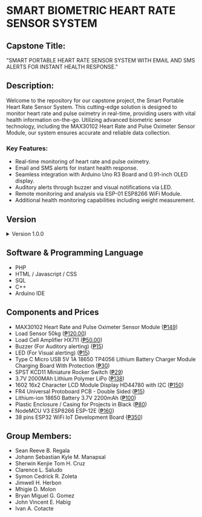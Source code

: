 # SMART BIOMETRIC HEART RATE SENSOR SYSTEM 

## Capstone Title:
"SMART PORTABLE HEART RATE SENSOR SYSTEM WITH EMAIL AND SMS ALERTS FOR INSTANT HEALTH RESPONSE."

## Description:
Welcome to the repository for our capstone project, the Smart Portable Heart Rate Sensor System. This cutting-edge solution is designed to monitor heart rate and pulse oximetry in real-time, providing users with vital health information on-the-go. Utilizing advanced biometric sensor technology, including the MAX30102 Heart Rate and Pulse Oximeter Sensor Module, our system ensures accurate and reliable data collection.

### Key Features:
- Real-time monitoring of heart rate and pulse oximetry.
- Email and SMS alerts for instant health response.
- Seamless integration with Arduino Uno R3 Board and 0.91-inch OLED display.
- Auditory alerts through buzzer and visual notifications via LED.
- Remote monitoring and analysis via ESP-01 ESP8266 WiFi Module.
- Additional health monitoring capabilities including weight measurement.

## Version
<details>
<summary>Version 1.0.0</summary>

1. **Enhanced Heart Rate Monitoring:**
   - Improved accuracy through optimized calculations.
   - Implemented a 20-second interval for printing heartbeat averages.
   
2. **OLED Display Enhancements:**
   - Integrated bitmap logos for visual indication.
   - Enhanced user prompts for proper finger placement.
   
3. **System Timing and Intervals:**
   - Initiated measurements upon detecting the first heartbeat.
   - Included elapsed time tracking for precise timing.
   
4. **Buzzer Alerts:**
   - Incorporated alerts triggered with each heartbeat average print.

</details>

## Software & Programming Language
- PHP
- HTML / Javascript / CSS
- SQL
- C++
- Arduino IDE

## Components and Prices
* MAX30102 Heart Rate and Pulse Oximeter Sensor Module ([₱149](https://www.makerlab-electronics.com/products/max30102-heart-rate-and-pulse-oximeter-sensor-module-black))
* Load Sensor 50kg ([₱120.00](https://www.makerlab-electronics.com/products/load-sensor-50kg))
* Load Cell Amplifier HX711 ([₱50.00](https://makerlab-electronics.com/products/load-cell-amplifier-hx711))
* Buzzer (For Auditory alerting) ([₱15](#))
* LED (For Visual alerting) ([₱15](#))
* Type C Micro USB 5V 1A 18650 TP4056 Lithium Battery Charger Module Charging Board With Protection ([₱30](https://www.makerlab-electronics.com/products/type-c-micro-usb-5v-1a-18650-tp4056-lithium-battery-charger-module-charging-board-with-protection))
* SPST KCD11 Miniature Rocker Switch ([₱29](https://www.makerlab-electronics.com/products/spst-kcd11-miniature-rocker-switch-5pcs))
* 3.7V 2000MAh Lithium Polymer LiPo ([₱138](https://www.lazada.com.ph/products/i4264911900-s23852767060.html?urlFlag=true&mp=1&tradePath=omItm&tradeOrderId=865368657384047&tradeOrderLineId=865368657484047&spm=spm%3Da2o42.order_details.item_title.1))
* 1602 16x2 Character LCD Module Display HD44780 with I2C ([₱150](https://www.makerlab-electronics.com/products/16x2-lcd-display-i2c-white-on-blue))
* FR4 Universal Protoboard PCB - Double Sided ([₱15](https://www.makerlab-electronics.com/products/fr4-universal-protoboard-pcb-double-sided))
* Lithium-ion 18650 Battery 3.7V 2200mAh  ([₱100](https://www.makerlab-electronics.com/products/pkcell-lithium-ion-18650-21700-battery-3-7v-true-rated-18650-2200mah-3000mah-3350mah-4500mah-rechargeable-battery-for-power-bank-flashlight-mini-fan))
* Plastic Enclosure / Casing for Projects in Black ([₱80](https://www.lazada.com.ph/products/i1380034596-s5101438068.html?urlFlag=true&mp=1&tradePath=omItm&tradeOrderId=861713495484047&tradeOrderLineId=861713495584047&spm=spm%3Da2o42.order_details.item_title.1))
* NodeMCU V3 ESP8266 ESP-12E ([₱160](https://www.makerlab-electronics.com/products/nodemcu-v3-esp8266-esp-12e))
* 38 pins ESP32 WiFi IoT Development Board ([₱350](https://www.makerlab-electronics.com/products/30-pins-and-38-pins-esp32-wifi-iot-development-board))

## Group Members:
- Sean Reeve B. Regala
- Johann Sebastian Kyle M. Manapsal
- Sherwin Kenjie Tom H. Cruz
- Clarence L. Saludo
- Symon Cedrick R. Zoleta
- Jimwell H. Herbon
- Mhigie D. Molon
- Bryan Miguel G. Gomez
- John Vincent E. Habig
- Ivan A. Cotacte 